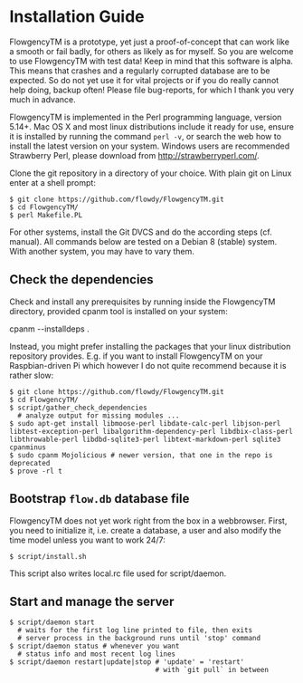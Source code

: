Installation Guide
==================

FlowgencyTM is a prototype, yet just a proof-of-concept that can work like a smooth or fail badly, for others as likely as for myself. So you are welcome to use FlowgencyTM with test data! Keep in mind that this software is alpha. This means that crashes and a regularly corrupted database are to be expected. So do not yet use it for vital projects or if you do really cannot help doing, backup often! Please file bug-reports, for which I thank you very much in advance.

FlowgencyTM is implemented in the Perl programming language, version 5.14+. Mac OS X and most linux distributions include it ready for use, ensure it is installed by running the command `perl -v`, or search the web how to install the latest version on your system. Windows users are recommended Strawberry Perl, please download from <http://strawberryperl.com/>.

Clone the git repository in a directory of your choice. With plain git on Linux enter at a shell prompt:

    $ git clone https://github.com/flowdy/FlowgencyTM.git
    $ cd FlowgencyTM/
    $ perl Makefile.PL

For other systems, install the Git DVCS and do the according steps (cf. manual). All commands below are tested on a Debian 8 (stable) system. With another system, you may have to vary them.

Check the dependencies
----------------------

Check and install any prerequisites by running inside the FlowgencyTM directory, provided cpanm tool is installed on your system:

  cpanm --installdeps .

Instead, you might prefer installing the packages that your linux distribution repository provides. E.g. if you want to install FlowgencyTM on your Raspbian-driven Pi which however I do not quite recommend because it is rather slow:

    $ git clone https://github.com/flowdy/FlowgencyTM.git
    $ cd FlowgencyTM/
    $ script/gather_check_dependencies 
      # analyze output for missing modules ...
    $ sudo apt-get install libmoose-perl libdate-calc-perl libjson-perl libtest-exception-perl libalgorithm-dependency-perl libdbix-class-perl libthrowable-perl libdbd-sqlite3-perl libtext-markdown-perl sqlite3 cpanminus
    $ sudo cpanm Mojolicious # newer version, that one in the repo is deprecated
    $ prove -rl t                      

Bootstrap `flow.db` database file
---------------------------------

FlowgencyTM does not yet work right from the box in a webbrowser. First, you need to initialize it, i.e. create a database, a user and also modify the time model unless you want to work 24/7:

    $ script/install.sh

This script also writes local.rc file used for script/daemon.

Start and manage the server
---------------------------

    $ script/daemon start
      # waits for the first log line printed to file, then exits
      # server process in the background runs until 'stop' command
    $ script/daemon status # whenever you want
      # status info and most recent log lines
    $ script/daemon restart|update|stop # 'update' = 'restart'
                                        # with `git pull` in between



